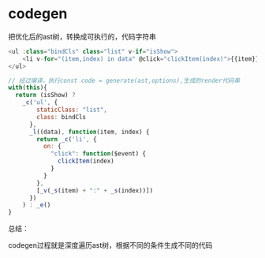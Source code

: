 # codegen

把优化后的ast树，转换成可执行的，代码字符串

```javascript
<ul :class="bindCls" class="list" v-if="isShow">
    <li v-for="(item,index) in data" @click="clickItem(index)">{{item}}:{{index}}</li>
</ul>
```

```javascript
// 经过编译，执行const code = generate(ast,options),生成的render代码串
with(this){
  return (isShow) ?
    _c('ul', {
        staticClass: "list",
        class: bindCls
      },
      _l((data), function(item, index) {
        return _c('li', {
          on: {
            "click": function($event) {
              clickItem(index)
            }
          }
        },
        [_v(_s(item) + ":" + _s(index))])
      })
    ) : _e()
}
```

总结：

codegen过程就是深度遍历ast树，根据不同的条件生成不同的代码